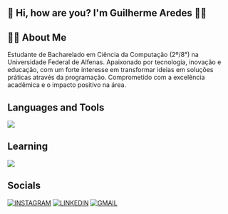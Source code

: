 ## 👋 Hi, how are you? I'm Guilherme Aredes 👨‍💻

## 🙋‍♂️ About Me
Estudante de Bacharelado em Ciência da Computação (2º/8°) na Universidade Federal de Alfenas. Apaixonado por tecnologia, inovação e educação, com um forte interesse em transformar ideias em soluções práticas através da programação. Comprometido com a excelência acadêmica e o impacto positivo na área.

## Languages and Tools
<img src="https://skillicons.dev/icons?i=c,cpp,github,git" />

## Learning

<img src="https://skillicons.dev/icons?i=python,javascript" />

## Socials
[![INSTAGRAM](https://skillicons.dev/icons?i=instagram)](https://www.instagram.com/aredesog_/)
[![LINKEDIN](https://go-skill-icons.vercel.app/api/icons?i=linkedin)](https://www.linkedin.com/in/guilhermearedesg/)
[![GMAIL](https://skillicons.dev/icons?i=gmail)](mailto:guiaredes19@gmail.com)

